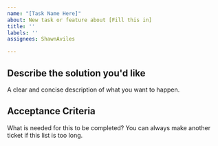 ```yaml
---
name: "[Task Name Here]"
about: New task or feature about [Fill this in]
title: ''
labels: ''
assignees: ShawnAviles

---
```


## Describe the solution you'd like
A clear and concise description of what you want to happen.

## Acceptance Criteria
What is needed for this to be completed? You can always make another ticket if this list is too long.
